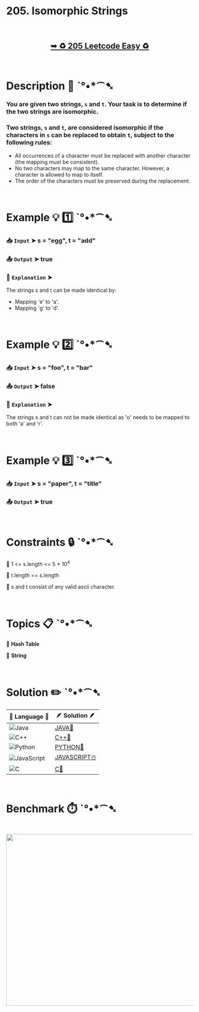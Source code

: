 # 205. Isomorphic Strings

</br>

<h2 align="center"> 

<a href="https://leetcode.com/problems/isomorphic-strings/description/?envType=study-plan-v2&envId=top-interview-150"><strong>➥ ♻️ 205 Leetcode Easy ♻️ </strong></a>
</h2>

</br>

# Description 📜 ˋ°•*⁀➷

### You are given two strings, `s` and `t`. Your task is to determine if the two strings are isomorphic.

### Two strings, `s` and `t`, are considered isomorphic if the characters in `s` can be replaced to obtain `t`, subject to the following rules:

- All occurrences of a character must be replaced with another character (the mapping must be consistent).
- No two characters may map to the same character. However, a character is allowed to map to itself.
- The order of the characters must be preserved during the replacement.

</br>

# Example 💡 1️⃣ ˋ°•*⁀➷

  ### 📥 `Input`  ➤ s = "egg", t = "add"

  ### 📤 `Output`  ➤ true

  ### 🔦 `Explanation`  ➤
The strings s and t can be made identical by:

- Mapping 'e' to 'a'.
- Mapping 'g' to 'd'.

</br>

# Example 💡 2️⃣ ˋ°•*⁀➷

  ### 📥 `Input` ➤ s = "foo", t = "bar"

  ### 📤 `Output`  ➤ false

  ### 🔦 `Explanation` ➤
The strings s and t can not be made identical as 'o' needs to be mapped to both 'a' and 'r'.

</br>

# Example 💡 3️⃣ ˋ°•*⁀➷

  ### 📥 `Input` ➤ s = "paper", t = "title"

  ### 📤 `Output`  ➤ true

</br>

# Constraints 🔒 ˋ°•*⁀➷

🔹 1 <= s.length <= 5 * 10<sup>4</sup> </br>

🔹 t.length == s.length </br>

🔹 s and t consist of any valid ascii character. </br>

</br>

# Topics 📋 ˋ°•*⁀➷

🔸 **Hash Table**  </br>

🔸 **String**  </br>

</br>

# Solution ✏️ ˋ°•*⁀➷

| 📒 Language 📒  | 🪶 Solution 🪶 |
| ------------- | ------------- |
|  ![Java](https://img.shields.io/badge/java-%23ED8B00.svg?style=for-the-badge&logo=openjdk&logoColor=white)  | [JAVA🍁]() |
|  ![C++](https://img.shields.io/badge/c++-%2300599C.svg?style=for-the-badge&logo=c%2B%2B&logoColor=white)  | [C++🎲](https://github.com/Prakhar-002/LEETCODE/blob/main/%F0%9F%93%9A%20Study%20%F0%9F%8E%A7%20Plan%20%F0%9F%91%A8%F0%9F%8F%BB%E2%80%8D%F0%9F%92%BB/%F0%9F%8D%A2%20Top%20Interview%20150%20%F0%9F%A5%A1%20Must%20do%20List/%F0%9F%94%AC%20Examine%20Thoroughly%20%F0%9F%A7%AC/05%20Hashmap/Day%20%E2%9E%BA%2040%20%F0%9F%8D%A2%20205.%20Isomorphic%20Strings%20%E2%98%83%EF%B8%8F%20%F0%9F%8D%81%20%F0%9F%8D%B0%20%F0%9F%8E%B2%20%F0%9F%92%96/%F0%9F%8E%B2CPP%20-%20205.%20Isomorphic%20Strings.cpp)  |
|  ![Python](https://img.shields.io/badge/python-3670A0?style=for-the-badge&logo=python&logoColor=ffdd54)    | [PYTHON🍰](https://github.com/Prakhar-002/LEETCODE/blob/main/%F0%9F%93%9A%20Study%20%F0%9F%8E%A7%20Plan%20%F0%9F%91%A8%F0%9F%8F%BB%E2%80%8D%F0%9F%92%BB/%F0%9F%8D%A2%20Top%20Interview%20150%20%F0%9F%A5%A1%20Must%20do%20List/%F0%9F%94%AC%20Examine%20Thoroughly%20%F0%9F%A7%AC/05%20Hashmap/Day%20%E2%9E%BA%2040%20%F0%9F%8D%A2%20205.%20Isomorphic%20Strings%20%E2%98%83%EF%B8%8F%20%F0%9F%8D%81%20%F0%9F%8D%B0%20%F0%9F%8E%B2%20%F0%9F%92%96/%F0%9F%8D%B0PYTHON%20-%20205.%20Isomorphic%20Strings.py) |
| ![JavaScript](https://img.shields.io/badge/javascript-%23323330.svg?style=for-the-badge&logo=javascript&logoColor=%23F7DF1E)   | [JAVASCRIPT☃️](https://github.com/Prakhar-002/LEETCODE/blob/main/%F0%9F%93%9A%20Study%20%F0%9F%8E%A7%20Plan%20%F0%9F%91%A8%F0%9F%8F%BB%E2%80%8D%F0%9F%92%BB/%F0%9F%8D%A2%20Top%20Interview%20150%20%F0%9F%A5%A1%20Must%20do%20List/%F0%9F%94%AC%20Examine%20Thoroughly%20%F0%9F%A7%AC/05%20Hashmap/Day%20%E2%9E%BA%2040%20%F0%9F%8D%A2%20205.%20Isomorphic%20Strings%20%E2%98%83%EF%B8%8F%20%F0%9F%8D%81%20%F0%9F%8D%B0%20%F0%9F%8E%B2%20%F0%9F%92%96/%E2%98%83%EF%B8%8FJAVASCRIPT%20-%20205.%20Isomorphic%20Strings.js) |
|   ![C](https://img.shields.io/badge/c-%2300599C.svg?style=for-the-badge&logo=c&logoColor=white)   | [C💖](https://github.com/Prakhar-002/LEETCODE/blob/main/%F0%9F%93%9A%20Study%20%F0%9F%8E%A7%20Plan%20%F0%9F%91%A8%F0%9F%8F%BB%E2%80%8D%F0%9F%92%BB/%F0%9F%8D%A2%20Top%20Interview%20150%20%F0%9F%A5%A1%20Must%20do%20List/%F0%9F%94%AC%20Examine%20Thoroughly%20%F0%9F%A7%AC/05%20Hashmap/Day%20%E2%9E%BA%2040%20%F0%9F%8D%A2%20205.%20Isomorphic%20Strings%20%E2%98%83%EF%B8%8F%20%F0%9F%8D%81%20%F0%9F%8D%B0%20%F0%9F%8E%B2%20%F0%9F%92%96/%F0%9F%92%96C%20-%20205.%20Isomorphic%20Strings.c)  |

</br>

# Benchmark ⏱️ ˋ°•*⁀➷

<h1  align="center" >

<img src ="https://github.com/user-attachments/assets/52066b97-bf2f-4580-b572-1174ace55f14" width = "700px" height="462px" /> 

</h1>
